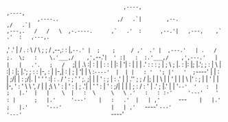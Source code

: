                                           ,----,                            ,----,          
              ,----..                   ,/   .`|        ,--.              ,/   .`|          
    ,---,.   /   /   \  ,-.----.      ,`   .'  :      ,--.'|   ,---,    ,`   .'  :   ,---,. 
  ,'  .' |  /   .     : \    /  \   ;    ;     /  ,--,:  : |,`--.' |  ;    ;     / ,'  .' | 
,---.'   | .   /   ;.  \;   :    \.'___,/    ,',`--.'`|  ' :|   :  :.'___,/    ,',---.'   | 
|   |   .'.   ;   /  ` ;|   | .\ :|    :     | |   :  :  | |:   |  '|    :     | |   |   .' 
:   :  :  ;   |  ; \ ; |.   : |: |;    |.';  ; :   |   \ | :|   :  |;    |.';  ; :   :  |-, 
:   |  |-,|   :  | ; | '|   |  \ :`----'  |  | |   : '  '; |'   '  ;`----'  |  | :   |  ;/| 
|   :  ;/|.   |  ' ' ' :|   : .  /    '   :  ; '   ' ;.    ;|   |  |    '   :  ; |   :   .' 
|   |   .''   ;  \; /  |;   | |  \    |   |  ' |   | | \   |'   :  ;    |   |  ' |   |  |-, 
'   :  '   \   \  ',  / |   | ;\  \   '   :  | '   : |  ; .'|   |  '    '   :  | '   :  ;/| 
|   |  |    ;   :    /  :   ' | \.'   ;   |.'  |   | '`--'  '   :  |    ;   |.'  |   |    \ 
|   :  \     \   \ .'   :   : :-'     '---'    '   : |      ;   |.'     '---'    |   :   .' 
|   | ,'      `---`     |   |.'                ;   |.'      '---'                |   | ,'   
`----'                  `---'                  '---'                             `----'     
                                                                                            
